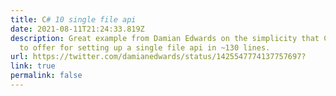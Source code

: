 ```yaml
---
title: C# 10 single file api
date: 2021-08-11T21:24:33.819Z
description: Great example from Damian Edwards on the simplicity that C# 10 has
  to offer for setting up a single file api in ~130 lines.
url: https://twitter.com/damianedwards/status/1425547774137757697?
link: true
permalink: false
---
```

